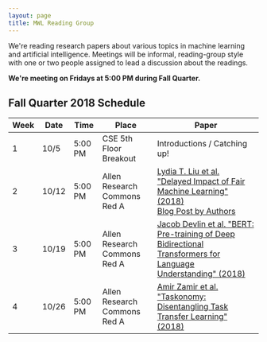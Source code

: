 ```yaml
---
layout: page
title: MWL Reading Group
---
```


We're reading research papers about various topics in machine learning and
artificial intelligence. Meetings will be informal, reading-group style with one
or two people assigned to lead a discussion about the readings.

**We're meeting on Fridays at 5:00 PM during Fall Quarter.**

## Fall Quarter 2018 Schedule

| Week | Date | Time | Place | Paper |
|------|------|---------|---------|----------------------------------------------------------------------------------------------------------------------------------------------------------------------------------------------------------------------------------------------------------------|
| 1 | 10/5 | 5:00 PM | CSE 5th Floor Breakout | Introductions / Catching up! |
| 2 | 10/12 | 5:00 PM | Allen Research Commons Red A | [Lydia T. Liu et al. "Delayed Impact of Fair Machine Learning" (2018)](http://proceedings.mlr.press/v80/liu18c/liu18c.pdf) <br> [Blog Post by Authors](https://bair.berkeley.edu/blog/2018/05/17/delayed-impact/) |
| 3 | 10/19 | 5:00 PM | Allen Research Commons Red A | [Jacob Devlin et al. "BERT: Pre-training of Deep Bidirectional Transformers for Language Understanding" (2018)](https://arxiv.org/abs/1810.04805)|
| 4 | 10/26 | 5:00 PM | Allen Research Commons Red A | [Amir Zamir et al. "Taskonomy: Disentangling Task Transfer Learning" (2018)](https://arxiv.org/abs/1804.08328)|
